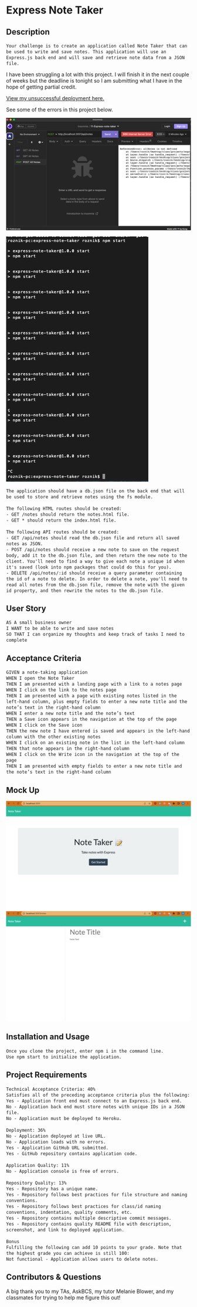 # Express Note Taker

## Description

```
Your challenge is to create an application called Note Taker that can be used to write and save notes. This application will use an Express.js back end and will save and retrieve note data from a JSON file.
```

I have been struggling a lot with this project. I will finish it in the next couple of weeks but the deadline is tonight so I am submitting what I have in the hope of getting partial credit.

[View my unsuccessful deployment here.](https://warm-badlands-92602.herokuapp.com/)

See some of the errors in this project below.

![Alt text](public/assets/images/error1.png "Insomnia")

![Alt text](public/assets/images/error2.png "Recursive server")

```
The application should have a db.json file on the back end that will be used to store and retrieve notes using the fs module.

The following HTML routes should be created:
- GET /notes should return the notes.html file.
- GET * should return the index.html file.

The following API routes should be created:
- GET /api/notes should read the db.json file and return all saved notes as JSON.
- POST /api/notes should receive a new note to save on the request body, add it to the db.json file, and then return the new note to the client. You'll need to find a way to give each note a unique id when it's saved (look into npm packages that could do this for you).
- DELETE /api/notes/:id should receive a query parameter containing the id of a note to delete. In order to delete a note, you'll need to read all notes from the db.json file, remove the note with the given id property, and then rewrite the notes to the db.json file.
```

## User Story
```
AS A small business owner
I WANT to be able to write and save notes
SO THAT I can organize my thoughts and keep track of tasks I need to complete
```

## Acceptance Criteria
```
GIVEN a note-taking application
WHEN I open the Note Taker
THEN I am presented with a landing page with a link to a notes page
WHEN I click on the link to the notes page
THEN I am presented with a page with existing notes listed in the left-hand column, plus empty fields to enter a new note title and the note’s text in the right-hand column
WHEN I enter a new note title and the note’s text
THEN a Save icon appears in the navigation at the top of the page
WHEN I click on the Save icon
THEN the new note I have entered is saved and appears in the left-hand column with the other existing notes
WHEN I click on an existing note in the list in the left-hand column
THEN that note appears in the right-hand column
WHEN I click on the Write icon in the navigation at the top of the page
THEN I am presented with empty fields to enter a new note title and the note’s text in the right-hand column
```

## Mock Up
![Alt text](public/assets/images/deployment1.png "Homepage")
![Alt text](public/assets/images/deployment2.png "Notes")

## Installation and Usage
```
Once you clone the project, enter npm i in the command line.
Use npm start to initialize the application.
```

## Project Requirements
```
Technical Acceptance Criteria: 40%
Satisfies all of the preceding acceptance criteria plus the following:
Yes - Application front end must connect to an Express.js back end.
No - Application back end must store notes with unique IDs in a JSON file.
No - Application must be deployed to Heroku.

Deployment: 36%
No - Application deployed at live URL.
No - Application loads with no errors.
Yes - Application GitHub URL submitted.
Yes - GitHub repository contains application code.

Application Quality: 11%
No - Application console is free of errors.

Repository Quality: 13%
Yes - Repository has a unique name.
Yes - Repository follows best practices for file structure and naming conventions.
Yes - Repository follows best practices for class/id naming conventions, indentation, quality comments, etc.
Yes - Repository contains multiple descriptive commit messages.
Yes - Repository contains quality README file with description, screenshot, and link to deployed application.

Bonus
Fulfilling the following can add 10 points to your grade. Note that the highest grade you can achieve is still 100:
Not functional - Application allows users to delete notes.
```

## Contributors & Questions

A big thank you to my TAs, AskBCS, my tutor Melanie Blower, and my classmates for trying to help me figure this out!